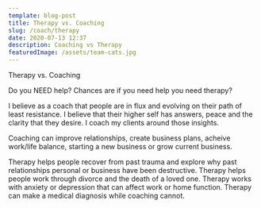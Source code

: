 ```yaml
---
template: blog-post
title: Therapy vs. Coaching
slug: /coach/therapy
date: 2020-07-13 12:37
description: Coaching vs Therapy
featuredImage: /assets/team-cats.jpg
---
```

Therapy vs. Coaching

Do you NEED help? Chances are if you need help you need therapy?

I believe as a coach that people are in flux and evolving on their path of least resistance. I believe that their higher self has answers, peace and the clarity that they desire.  I coach my clients around those insights.

Coaching can improve relationships, create business plans, acheive work/life balance, starting a new business or grow current business.

Therapy helps people recover from past trauma and explore why past relationships personal or business have been destructive. Therapy helps people work through divorce and the death of a loved one. Therapy works with anxiety or depression that can affect work or home function. Therapy can make a medical diagnosis while coaching cannot.